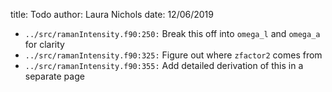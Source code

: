 title: Todo
author: Laura Nichols
date: 12/06/2019

* `../src/ramanIntensity.f90:250:` Break this off into `omega_l` and `omega_a` for clarity
* `../src/ramanIntensity.f90:325:` Figure out where `zfactor2` comes from
* `../src/ramanIntensity.f90:355:` Add detailed derivation of this in a separate page
